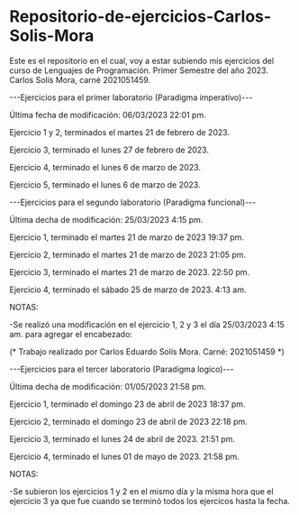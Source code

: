 # Repositorio-de-ejercicios-Carlos-Solis-Mora
Este es el repositorio en el cual, voy a estar subiendo mis ejercicios del curso de Lenguajes de Programación. Primer Semestre del año 2023. Carlos Solís Mora, carné 2021051459.

---Ejercicios para el primer laboratorio (Paradigma imperativo)---

Última fecha de modificación:  06/03/2023 22:01 pm.

Ejercicio 1 y 2, terminados el martes 21 de febrero de 2023.

Ejercicio 3,  terminado el lunes 27 de febrero de 2023.

Ejercicio 4, terminado el lunes 6 de marzo de 2023.

Ejercicio 5, terminado el lunes 6 de marzo de 2023.

---Ejercicios para el segundo laboratorio (Paradigma funcional)---

Última decha de modificación: 25/03/2023 4:15 pm.

Ejercicio 1, terminado el martes 21 de marzo de 2023 19:37 pm.

Ejercicio 2, terminado el martes 21 de marzo de 2023 21:05 pm.

Ejercicio 3, terminado el martes 21 de marzo de 2023. 22:50 pm.

Ejercicio 4, terminado el sábado 25 de marzo de 2023. 4:13 am.

NOTAS:

-Se realizó una modificación en el ejercicio 1, 2 y 3 el día 25/03/2023 4:15 am. para agregar el encabezado:

(*
Trabajo realizado por Carlos Eduardo Solís Mora.
Carné: 2021051459
*)

---Ejercicios para el tercer laboratorio (Paradigma logico)---

Última decha de modificación: 01/05/2023 21:58 pm.

Ejercicio 1, terminado el domingo 23 de abril de 2023 18:37 pm.

Ejercicio 2, terminado el domingo 23 de abril de 2023 22:18 pm.

Ejercicio 3, terminado el lunes 24 de abril de 2023. 21:51 pm.

Ejercicio 4, terminado el lunes 01 de mayo de 2023. 21:58 pm.

NOTAS:

-Se subieron los ejercicios 1 y 2 en el mismo día y la misma hora que el ejercicio 3 ya que fue cuando se terminó todos los ejercicos hasta la fecha.
